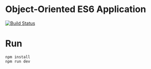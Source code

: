 # Object-Oriented ES6 Application
[![Build Status](https://travis-ci.org/artuste/object-oriented-js.svg?branch=master)](https://travis-ci.org/artuste/object-oriented-js)

# Run
```
npm install
npm run dev
```